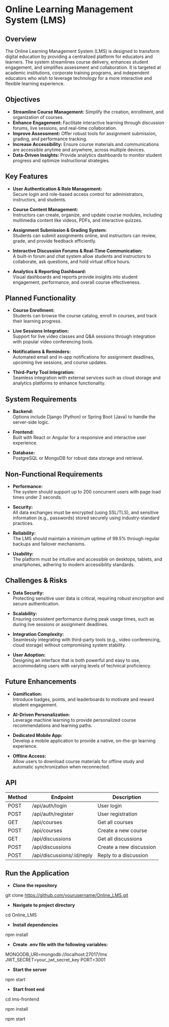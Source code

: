 # Online Learning Management System (LMS)

## Overview
The Online Learning Management System (LMS) is designed to transform digital education by providing a centralized platform for educators and learners. The system streamlines course delivery, enhances student engagement, and simplifies assessment and collaboration. It is targeted at academic institutions, corporate training programs, and independent educators who wish to leverage technology for a more interactive and flexible learning experience.

## Objectives
- **Streamline Course Management:** Simplify the creation, enrollment, and organization of courses.
- **Enhance Engagement:** Facilitate interactive learning through discussion forums, live sessions, and real-time collaboration.
- **Improve Assessment:** Offer robust tools for assignment submission, grading, and performance tracking.
- **Increase Accessibility:** Ensure course materials and communications are accessible anytime and anywhere, across multiple devices.
- **Data-Driven Insights:** Provide analytics dashboards to monitor student progress and optimize instructional strategies.

## Key Features
- **User Authentication & Role Management:**  
  Secure login and role-based access control for administrators, instructors, and students.

- **Course Content Management:**  
  Instructors can create, organize, and update course modules, including multimedia content like videos, PDFs, and interactive quizzes.

- **Assignment Submission & Grading System:**  
  Students can submit assignments online, and instructors can review, grade, and provide feedback efficiently.

- **Interactive Discussion Forums & Real-Time Communication:**  
  A built-in forum and chat system allow students and instructors to collaborate, ask questions, and hold virtual office hours.

- **Analytics & Reporting Dashboard:**  
  Visual dashboards and reports provide insights into student engagement, performance, and overall course effectiveness.

## Planned Functionality
- **Course Enrollment:**  
  Students can browse the course catalog, enroll in courses, and track their learning progress.

- **Live Sessions Integration:**  
  Support for live video classes and Q&A sessions through integration with popular video conferencing tools.

- **Notifications & Reminders:**  
  Automated email and in-app notifications for assignment deadlines, upcoming live sessions, and course updates.

- **Third-Party Tool Integration:**  
  Seamless integration with external services such as cloud storage and analytics platforms to enhance functionality.

## System Requirements
- **Backend:**  
  Options include Django (Python) or Spring Boot (Java) to handle the server-side logic.
  
- **Frontend:**  
  Built with React or Angular for a responsive and interactive user experience.
  
- **Database:**  
  PostgreSQL or MongoDB for robust data storage and retrieval.

## Non-Functional Requirements
- **Performance:**  
  The system should support up to 200 concurrent users with page load times under 2 seconds.
  
- **Security:**  
  All data exchanges must be encrypted (using SSL/TLS), and sensitive information (e.g., passwords) stored securely using industry-standard practices.
  
- **Reliability:**  
  The LMS should maintain a minimum uptime of 99.5% through regular backups and failover mechanisms.
  
- **Usability:**  
  The platform must be intuitive and accessible on desktops, tablets, and smartphones, adhering to modern accessibility standards.

## Challenges & Risks
- **Data Security:**  
  Protecting sensitive user data is critical, requiring robust encryption and secure authentication.
  
- **Scalability:**  
  Ensuring consistent performance during peak usage times, such as during live sessions or assignment deadlines.
  
- **Integration Complexity:**  
  Seamlessly integrating with third-party tools (e.g., video conferencing, cloud storage) without compromising system stability.
  
- **User Adoption:**  
  Designing an interface that is both powerful and easy to use, accommodating users with varying levels of technical proficiency.

## Future Enhancements
- **Gamification:**  
  Introduce badges, points, and leaderboards to motivate and reward student engagement.
  
- **AI-Driven Personalization:**  
  Leverage machine learning to provide personalized course recommendations and learning paths.
  
- **Dedicated Mobile App:**  
  Develop a mobile application to provide a native, on-the-go learning experience.
  
- **Offline Access:**  
  Allow users to download course materials for offline study and automatic synchronization when reconnected.

## API

| Method        | Endpoint      | Description |
| ------------- | ------------- |-------------|
| POST          |/api/auth/login| User login            |
| POST          | /api/auth/register |  User registration           |
| GET           | /api/courses| Get all courses            |
| POST          |/api/courses|  Create a new course           |
| GET           |/api/discussions |   Get all discussions          |
| POST          | /api/discussions |   Create a new discussion          |
| POST          | /api/discussions/:id/reply|  Reply to a discussion           |



## Run the Application

- **Clone the repository**

git clone https://github.com/yourusername/Online_LMS.git

- **Navigate to project directory**
  
cd Online_LMS

- **Install dependencies**
  
npm install

- **Create .env file with the following variables:**
  
MONGODB_URI=mongodb://localhost:27017/lms
JWT_SECRET=your_jwt_secret_key
PORT=3001

- **Start the server**
  
npm start


- **Start front end**
  
cd lms-frontend

npm install

npm start

